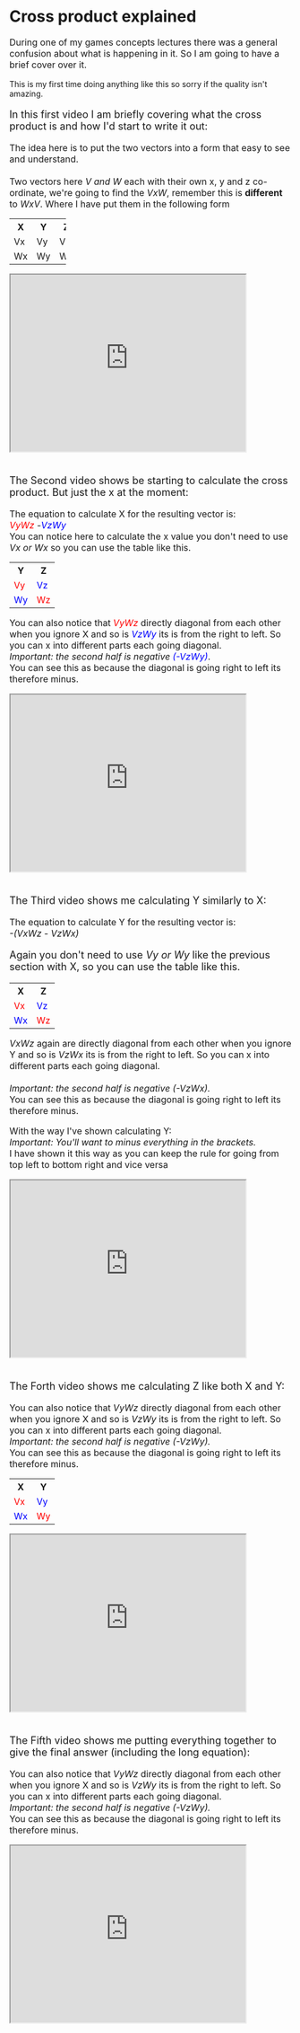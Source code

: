 # Cross product explained

<p style="font-size:16px">
During one of my games concepts lectures there was a general confusion about what is happening in it. So I am going to have a brief cover over it.<br>
</p>

<p style="font-size:14px">
This is my first time doing anything like this so sorry if the quality isn't amazing.
</p>

<p style="font-size:18px">
In this first video I am briefly covering what the cross product is and how I'd start to write it out:
</p>

<p style="font-size:16px">
The idea here is to put the two vectors into a form that easy to see and understand. <br><br>Two vectors here <em>V and W</em> each with their own x, y and z co-ordinate, we're going to find the <em>VxW</em>, remember this is <strong>different</strong> to <em>WxV</em>. Where I have put them in the following form
</p>

<table style="width:20%">
  <tr>
    <th>X</th>
    <th>Y</th>
    <th>Z</th>
  </tr>
  <tr>
    <td>Vx</td>
    <td>Vy</td>
    <td>Vz</td>
  </tr>
  <tr>
    <td>Wx</td>
    <td>Wy</td>
    <td>Wz</td>
  </tr>
</table>

<iframe width="420" height="315"
src="https://www.youtube.com/embed/dIB3xGbndso">
</iframe>

<p style="font-size:18px"><br>
The Second video shows be starting to calculate the cross product. But just the x at the moment:
</p>
<p style="font-size:16px">
The equation to calculate X for the resulting vector is:<br>
<em style="color:Red">VyWz</em> -<em style="color:blue">VzWy</em> <br>
You can notice here to calculate the x value you don't need to use <em>Vx or Wx</em> so you can use the table like this.

</p>
<table style="width:20%">
  <tr>
    <th>Y</th>
    <th>Z</th>
  </tr>
  <tr>
    <td style="color:Red">Vy</td>
    <td style="color:Blue">Vz</td>
  </tr>
  <tr>
    <td style="color:Blue">Wy</td>
    <td style="color:Red">Wz</td>
  </tr>
</table>

<p style="font-size:16px">
You can also notice that <em style="color:red">VyWz</em> directly diagonal from each other when you ignore X and so is <em style="color:blue">VzWy</em> its is from the right to left. So you can x into different parts each going diagonal.<br> <em> Important: the second half is negative</em> <em style="color:blue">(-VzWy)</em>.<br> You can see this as because the diagonal is going right to left its therefore minus.
</p>


<iframe width="420" height="315"
src="https://www.youtube.com/embed/z6x4OjVvPmM">
</iframe>

<p style="font-size:18px"> <br>The Third video shows me calculating Y similarly to X:</p>

<p style="font-size:16px">
The equation to calculate Y for the resulting vector is:<br>
<em>-(VxWz - VzWx)</em> <br>

<p style="font-size:18px">
Again you don't need to use <em>Vy or Wy</em> like the previous section with X, so you can use the table like this.</p>

<table style="width:20%">
  <tr>
    <th>X</th>
    <th>Z</th>
  </tr>
  <tr>
    <td style="color:Red">Vx</td>
    <td style="color:blue">Vz</td>
  </tr>
  <tr>
    <td style="color:Blue">Wx</td>
    <td style="color:Red">Wz</td>
  </tr>
</table>

<p style="font-size:16px">
<em>VxWz</em> again are directly diagonal from each other when you ignore Y and so is <em>VzWx</em> its is from the right to left. So you can x into different parts each going diagonal.
<br><br>
<em> Important: the second half is negative (-VzWx).</em>
<br> You can see this as because the diagonal is going right to left its therefore minus.
</p>

<p style="font-size:16px">
With the way I've shown calculating Y:<br><em>Important: You'll want to minus everything in the brackets.</em><br> I have shown it this way as you can keep the rule for going from top left to bottom right and vice versa
</p>


<iframe width="420" height="315"
src="https://www.youtube.com/embed/Oq04485K2v8">
</iframe>

<p style="font-size:18px"> <br>The Forth video shows me calculating Z like both X and Y:</p>

<p style="font-size:16px">
You can also notice that <em>VyWz</em> directly diagonal from each other when you ignore X and so is <em>VzWy</em> its is from the right to left. So you can x into different parts each going diagonal.<br> <em> Important: the second half is negative (-VzWy).</em><br> You can see this as because the diagonal is going right to left its therefore minus.
</p>

<table style="width:20%">
  <tr>
    <th>X</th>
    <th>Y</th>
  </tr>
  <tr>
    <td style="color:Red">Vx</td>
    <td style="color:Blue">Vy</td>
  </tr>
  <tr>
    <td style="color:Blue">Wx</td>
    <td style="color:Red">Wy</td>
  </tr>
</table>

<iframe width="420" height="315"
src="https://www.youtube.com/embed/MkU2XPSFeGA">
</iframe>

<p style="font-size:18px"> <br>The Fifth video shows me putting everything together to give the final answer (including the long equation):</p>

<p style="font-size:16px">
You can also notice that <em>VyWz</em> directly diagonal from each other when you ignore X and so is <em>VzWy</em> its is from the right to left. So you can x into different parts each going diagonal.<br> <em> Important: the second half is negative (-VzWy).</em><br> You can see this as because the diagonal is going right to left its therefore minus.
</p>

<iframe width="420" height="315"
src="https://www.youtube.com/embed/GojkhIdKIy0">
</iframe>
